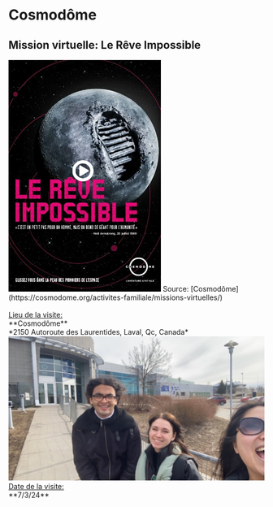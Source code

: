 <h1>Cosmodôme</h1>
<h2>Mission virtuelle: Le Rêve Impossible</h2>
<img src="medias/affiche_reve_impossible.PNG" width="300">
Source: [Cosmodôme](https://cosmodome.org/activites-familiale/missions-virtuelles/)
<br>
<br>
<ins>Lieu de la visite:</ins> <br>
**Cosmodôme** <br>
*2150 Autoroute des Laurentides, Laval, Qc, Canada* <br>
<img src="medias/moi_mouhmoud_manu_cosmodome.png" width="700">
<ins>Date de la visite:</ins> <br>
**7/3/24** <br>
